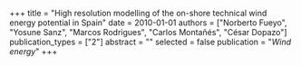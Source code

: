 +++
title = "High resolution modelling of the on-shore technical wind energy potential in Spain"
date = 2010-01-01
authors = ["Norberto Fueyo", "Yosune Sanz", "Marcos Rodrigues", "Carlos Montañés", "César Dopazo"]
publication_types = ["2"]
abstract = ""
selected = false
publication = "*Wind energy*"
+++

